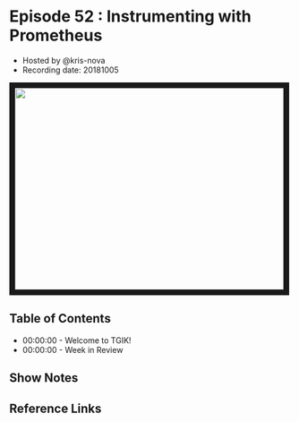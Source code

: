 # Episode 52 : Instrumenting with Prometheus

- Hosted by @kris-nova
- Recording date: 20181005

<!--- Thumbnailed embed of the video, n8Xo_ghCIOSY is the video id from the youtube url --->

<a href="https://www.youtube.com/watch?v=zY2vpAf1SXA
" target="_blank"><img src="http://img.youtube.com/vi/zY2vpAf1SXA/hqdefault.jpg" width="480" height="360" border="10" /></a>

## Table of Contents

- 00:00:00 - Welcome to TGIK!
- 00:00:00 - Week in Review

## Show Notes


## Reference Links


